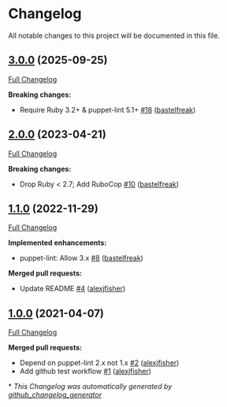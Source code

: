 # Changelog

All notable changes to this project will be documented in this file.

## [3.0.0](https://github.com/voxpupuli/puppet-lint-optional_default-check/tree/3.0.0) (2025-09-25)

[Full Changelog](https://github.com/voxpupuli/puppet-lint-optional_default-check/compare/2.0.0...3.0.0)

**Breaking changes:**

- Require Ruby 3.2+ & puppet-lint 5.1+ [\#18](https://github.com/voxpupuli/puppet-lint-optional_default-check/pull/18) ([bastelfreak](https://github.com/bastelfreak))

## [2.0.0](https://github.com/voxpupuli/puppet-lint-optional_default-check/tree/2.0.0) (2023-04-21)

[Full Changelog](https://github.com/voxpupuli/puppet-lint-optional_default-check/compare/1.1.0...2.0.0)

**Breaking changes:**

- Drop Ruby \< 2.7; Add RuboCop [\#10](https://github.com/voxpupuli/puppet-lint-optional_default-check/pull/10) ([bastelfreak](https://github.com/bastelfreak))

## [1.1.0](https://github.com/voxpupuli/puppet-lint-optional_default-check/tree/1.1.0) (2022-11-29)

[Full Changelog](https://github.com/voxpupuli/puppet-lint-optional_default-check/compare/1.0.0...1.1.0)

**Implemented enhancements:**

- puppet-lint: Allow 3.x [\#8](https://github.com/voxpupuli/puppet-lint-optional_default-check/pull/8) ([bastelfreak](https://github.com/bastelfreak))

**Merged pull requests:**

- Update README [\#4](https://github.com/voxpupuli/puppet-lint-optional_default-check/pull/4) ([alexjfisher](https://github.com/alexjfisher))

## [1.0.0](https://github.com/voxpupuli/puppet-lint-optional_default-check/tree/1.0.0) (2021-04-07)

[Full Changelog](https://github.com/voxpupuli/puppet-lint-optional_default-check/compare/86680658ccf06c10a278cdd6daa31e0c3a978023...1.0.0)

**Merged pull requests:**

- Depend on puppet-lint 2.x not 1.x [\#2](https://github.com/voxpupuli/puppet-lint-optional_default-check/pull/2) ([alexjfisher](https://github.com/alexjfisher))
- Add github test workflow [\#1](https://github.com/voxpupuli/puppet-lint-optional_default-check/pull/1) ([alexjfisher](https://github.com/alexjfisher))



\* *This Changelog was automatically generated by [github_changelog_generator](https://github.com/github-changelog-generator/github-changelog-generator)*
